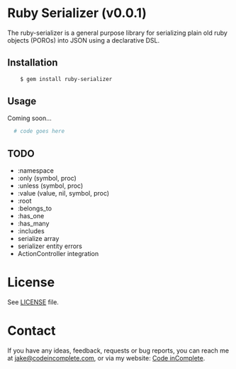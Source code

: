 # Ruby Serializer (v0.0.1)

The ruby-serializer is a general purpose library for serializing plain old
ruby objects (POROs) into JSON using a declarative DSL. 

## Installation

```bash
    $ gem install ruby-serializer
```

## Usage

Coming soon...

```ruby
  # code goes here
```

## TODO

  * :namespace
  * :only (symbol, proc)
  * :unless (symbol, proc)
  * :value (value, nil, symbol, proc)
  * :root
  * :belongs_to
  * :has_one
  * :has_many
  * :includes
  * serialize array
  * serializer entity errors
  * ActionController integration
 
License
=======

See [LICENSE](https://github.com/jakesgordon/ruby-serializer/blob/master/LICENSE) file.

Contact
=======

If you have any ideas, feedback, requests or bug reports, you can reach me at
[jake@codeincomplete.com](mailto:jake@codeincomplete.com), or via
my website: [Code inComplete](http://codeincomplete.com).

